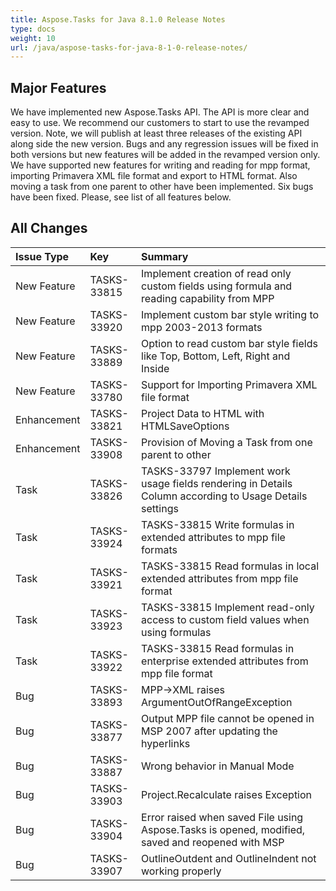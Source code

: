 ```yaml
---
title: Aspose.Tasks for Java 8.1.0 Release Notes
type: docs
weight: 10
url: /java/aspose-tasks-for-java-8-1-0-release-notes/
---
```


## **Major Features**
We have implemented new Aspose.Tasks API. The API is more clear and 
easy to use. We recommend our customers to start to use the revamped 
version. Note, we will publish at least three releases of the existing 
API along side the new version. Bugs and any regression issues will be 
fixed in both versions but new features will be added in the revamped 
version only. We have supported new features for writing and reading for
mpp format, importing Primavera XML file format and export to HTML 
format. Also moving a task from one parent to other have been 
implemented. Six bugs have been fixed. Please, see list of all features
below.

## **All Changes**
|**Issue Type** |**Key** |**Summary** |
| :- | :- | :- |
|New Feature |TASKS-33815 |Implement creation of read only custom fields using formula and reading capability from MPP |
|New Feature |TASKS-33920 |Implement custom bar style writing to mpp 2003-2013 formats |
|New Feature |TASKS-33889 |Option to read custom bar style fields like Top, Bottom, Left, Right and Inside |
|New Feature |TASKS-33780 |Support for Importing Primavera XML file format |
|Enhancement |TASKS-33821 |Project Data to HTML with HTMLSaveOptions |
|Enhancement |TASKS-33908 |Provision of Moving a Task from one parent to other |
|Task |TASKS-33826 |TASKS-33797 Implement work usage fields rendering in Details Column according to Usage Details settings |
|Task |TASKS-33924 |TASKS-33815 Write formulas in extended attributes to mpp file formats |
|Task |TASKS-33921 |TASKS-33815 Read formulas in local extended attributes from mpp file format |
|Task |TASKS-33923 |TASKS-33815 Implement read-only access to custom field values when using formulas |
|Task |TASKS-33922 |TASKS-33815 Read formulas in enterprise extended attributes from mpp file format |
|Bug |TASKS-33893 |MPP->XML raises ArgumentOutOfRangeException |
|Bug |TASKS-33877 |Output MPP file cannot be opened in MSP 2007 after updating the hyperlinks |
|Bug |TASKS-33887 |Wrong behavior in Manual Mode |
|Bug |TASKS-33903 |Project.Recalculate raises Exception |
|Bug |TASKS-33904 |Error raised when saved File using Aspose.Tasks is opened, modified, saved and reopened with MSP |
|Bug |TASKS-33907 |OutlineOutdent and OutlineIndent not working properly |

